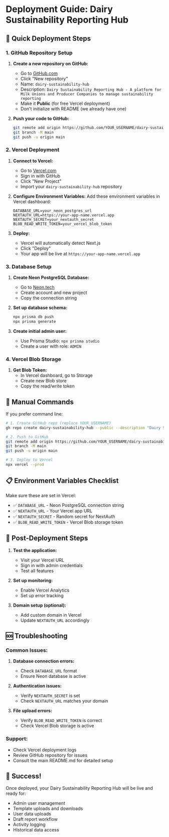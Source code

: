 # Deployment Guide: Dairy Sustainability Reporting Hub

## 🚀 Quick Deployment Steps

### 1. GitHub Repository Setup

1. **Create a new repository on GitHub:**
   - Go to [GitHub.com](https://github.com)
   - Click "New repository"
   - Name: `dairy-sustainability-hub`
   - Description: `Dairy Sustainability Reporting Hub - A platform for Milk Unions and Producer Companies to manage sustainability reporting`
   - Make it **Public** (for free Vercel deployment)
   - Don't initialize with README (we already have one)

2. **Push your code to GitHub:**
   ```bash
   git remote add origin https://github.com/YOUR_USERNAME/dairy-sustainability-hub.git
   git branch -M main
   git push -u origin main
   ```

### 2. Vercel Deployment

1. **Connect to Vercel:**
   - Go to [Vercel.com](https://vercel.com)
   - Sign in with GitHub
   - Click "New Project"
   - Import your `dairy-sustainability-hub` repository

2. **Configure Environment Variables:**
   Add these environment variables in Vercel dashboard:
   ```
   DATABASE_URL=your_neon_postgres_url
   NEXTAUTH_URL=https://your-app-name.vercel.app
   NEXTAUTH_SECRET=your_nextauth_secret
   BLOB_READ_WRITE_TOKEN=your_vercel_blob_token
   ```

3. **Deploy:**
   - Vercel will automatically detect Next.js
   - Click "Deploy"
   - Your app will be live at `https://your-app-name.vercel.app`

### 3. Database Setup

1. **Create Neon PostgreSQL Database:**
   - Go to [Neon.tech](https://neon.tech)
   - Create account and new project
   - Copy the connection string

2. **Set up database schema:**
   ```bash
   npx prisma db push
   npx prisma generate
   ```

3. **Create initial admin user:**
   - Use Prisma Studio: `npx prisma studio`
   - Create a user with role: `ADMIN`

### 4. Vercel Blob Storage

1. **Get Blob Token:**
   - In Vercel dashboard, go to Storage
   - Create new Blob store
   - Copy the read/write token

## 🔧 Manual Commands

If you prefer command line:

```bash
# 1. Create GitHub repo (replace YOUR_USERNAME)
gh repo create dairy-sustainability-hub --public --description "Dairy Sustainability Reporting Hub"

# 2. Push to GitHub
git remote add origin https://github.com/YOUR_USERNAME/dairy-sustainability-hub.git
git branch -M main
git push -u origin main

# 3. Deploy to Vercel
npx vercel --prod
```

## 📋 Environment Variables Checklist

Make sure these are set in Vercel:

- ✅ `DATABASE_URL` - Neon PostgreSQL connection string
- ✅ `NEXTAUTH_URL` - Your Vercel app URL
- ✅ `NEXTAUTH_SECRET` - Random secret for NextAuth
- ✅ `BLOB_READ_WRITE_TOKEN` - Vercel Blob storage token

## 🎯 Post-Deployment Steps

1. **Test the application:**
   - Visit your Vercel URL
   - Sign in with admin credentials
   - Test all features

2. **Set up monitoring:**
   - Enable Vercel Analytics
   - Set up error tracking

3. **Domain setup (optional):**
   - Add custom domain in Vercel
   - Update `NEXTAUTH_URL` accordingly

## 🆘 Troubleshooting

### Common Issues:

1. **Database connection errors:**
   - Check `DATABASE_URL` format
   - Ensure Neon database is active

2. **Authentication issues:**
   - Verify `NEXTAUTH_SECRET` is set
   - Check `NEXTAUTH_URL` matches your domain

3. **File upload errors:**
   - Verify `BLOB_READ_WRITE_TOKEN` is correct
   - Check Vercel Blob storage is active

### Support:
- Check Vercel deployment logs
- Review GitHub repository for issues
- Consult the main README.md for detailed setup

## 🎉 Success!

Once deployed, your Dairy Sustainability Reporting Hub will be live and ready for:
- Admin user management
- Template uploads and downloads
- User data uploads
- Draft report workflow
- Activity logging
- Historical data access
